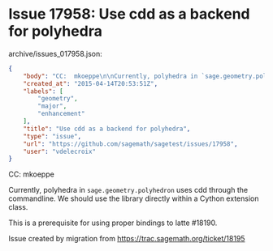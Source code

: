 # Issue 17958: Use cdd as a backend for polyhedra

archive/issues_017958.json:
```json
{
    "body": "CC:  mkoeppe\n\nCurrently, polyhedra in `sage.geometry.polyhedron` uses cdd through the commandline. We should use the library directly within a Cython extension class.\n\nThis is a prerequisite for using proper bindings to latte #18190.\n\nIssue created by migration from https://trac.sagemath.org/ticket/18195\n\n",
    "created_at": "2015-04-14T20:53:51Z",
    "labels": [
        "geometry",
        "major",
        "enhancement"
    ],
    "title": "Use cdd as a backend for polyhedra",
    "type": "issue",
    "url": "https://github.com/sagemath/sagetest/issues/17958",
    "user": "vdelecroix"
}
```
CC:  mkoeppe

Currently, polyhedra in `sage.geometry.polyhedron` uses cdd through the commandline. We should use the library directly within a Cython extension class.

This is a prerequisite for using proper bindings to latte #18190.

Issue created by migration from https://trac.sagemath.org/ticket/18195



